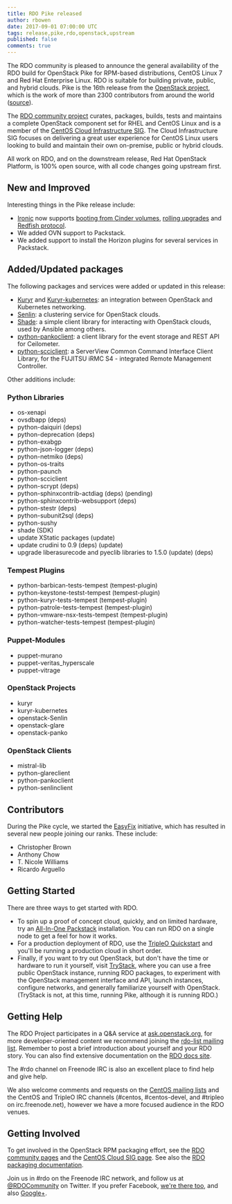 ```yaml
---
title: RDO Pike released
author: rbowen
date: 2017-09-01 07:00:00 UTC
tags: release,pike,rdo,openstack,upstream
published: false
comments: true
---
```


The RDO community is pleased to announce the general availability of the RDO build for OpenStack Pike for RPM-based distributions, CentOS Linux 7 and Red Hat Enterprise Linux.
RDO is suitable for building private, public, and hybrid clouds. Pike is the 16th release from the [OpenStack project](http://openstack.org), which is the work of more than 2300 contributors from around the world ([source](http://stackalytics.com/)).

The [RDO community project](https://www.rdoproject.org/) curates, packages, builds, tests and maintains a complete OpenStack component set for RHEL and CentOS Linux and is a member of the [CentOS Cloud Infrastructure SIG](https://wiki.centos.org/SpecialInterestGroup/Cloud).
The Cloud Infrastructure SIG focuses on delivering a great user experience for CentOS Linux users looking to build and maintain their own on-premise, public or hybrid clouds.

All work on RDO, and on the downstream release, Red Hat OpenStack Platform, is 100% open source, with all code changes going upstream first.

## New and Improved

Interesting things in the Pike release include:

- [Ironic](https://github.com/openstack/ironic) now supports [booting from Cinder volumes](https://docs.openstack.org/ironic/pike/admin/boot-from-volume.html), [rolling upgrades](https://docs.openstack.org/ironic/pike/admin/upgrade-guide.html#rolling-upgrades) and [Redfish protocol](https://docs.openstack.org/ironic/pike/admin/drivers/redfish.html).
- We added OVN support to Packstack.
- We added support to install the Horizon plugins for several services in Packstack.

## Added/Updated packages

The following packages and services were added or updated in this
release:

- [Kuryr](https://github.com/openstack/kuryr) and [Kuryr-kubernetes](https://github.com/openstack/kuryr-kubernetes): an integration between OpenStack and Kubernetes networking.
- [Senlin](https://github.com/openstack/senlin): a clustering service for OpenStack clouds.
- [Shade](https://github.com/openstack-infra/shade): a simple client library for interacting with OpenStack clouds, used by Ansible among others.
- [python-pankoclient](https://github.com/openstack/python-pankoclient):  a client library for the event storage and REST API for Ceilometer.
- [python-scciclient](https://github.com/openstack/python-scciclient): a ServerView Common Command Interface Client Library, for the FUJITSU iRMC S4 - integrated Remote Management Controller.

Other additions include:

### Python Libraries

* os-xenapi
* ovsdbapp (deps)
* python-daiquiri (deps)
* python-deprecation (deps)
* python-exabgp
* python-json-logger (deps)
* python-netmiko (deps)
* python-os-traits
* python-paunch
* python-scciclient
* python-scrypt  (deps)
* python-sphinxcontrib-actdiag (deps) (pending)
* python-sphinxcontrib-websupport (deps)
* python-stestr (deps)
* python-subunit2sql  (deps)
* python-sushy
* shade (SDK)
* update XStatic packages (update)
* update crudini to 0.9 (deps) (update)
* upgrade liberasurecode and pyeclib libraries to 1.5.0 (update) (deps)

### Tempest Plugins
* python-barbican-tests-tempest  (tempest-plugin)
* python-keystone-testst-tempest  (tempest-plugin)
* python-kuryr-tests-tempest (tempest-plugin)
* python-patrole-tests-tempest  (tempest-plugin)
* python-vmware-nsx-tests-tempest  (tempest-plugin)
* python-watcher-tests-tempest  (tempest-plugin)

### Puppet-Modules
* puppet-murano
* puppet-veritas_hyperscale
* puppet-vitrage

### OpenStack Projects
* kuryr
* kuryr-kubernetes
* openstack-Senlin
* openstack-glare
* openstack-panko

### OpenStack Clients
* mistral-lib
* python-glareclient
* python-pankoclient
* python-senlinclient

## Contributors

During the Pike cycle, we started the
[EasyFix](https://github.com/redhat-openstack/easyfix) initiative, which
has resulted in several new people joining our ranks. These include:

* Christopher Brown
* Anthony Chow
* T. Nicole Williams
* Ricardo Arguello

## Getting Started

There are three ways to get started with RDO.

- To spin up a proof of concept cloud, quickly, and on limited hardware, try an [All-In-One Packstack](https://www.rdoproject.org/install/packstack/) installation. You can run RDO on a single node to get a feel for how it works.
- For a production deployment of RDO, use the [TripleO Quickstart](https://www.rdoproject.org/tripleo/) and you'll be running a production cloud in short order.
- Finally, if you want to try out OpenStack, but don't have the time or hardware to run it yourself, visit [TryStack](http://trystack.org/), where you can use a free public OpenStack instance, running RDO packages, to experiment with the OpenStack management interface and API, launch instances, configure networks, and generally familiarize yourself with OpenStack. (TryStack is not, at this time, running Pike, although it is running RDO.)


## Getting Help
    
The RDO Project participates in a Q&A service at [ask.openstack.org](http://ask.openstack.org), for more developer-oriented content we recommend joining the [rdo-list mailing list](https://www.redhat.com/mailman/listinfo/rdo-list). Remember to post a brief introduction about yourself and your RDO story. You can also find extensive documentation on the [RDO docs site](https://www.rdoproject.org/use).

The #rdo channel on Freenode IRC is also an excellent place to find help and give help.

We also welcome comments and requests on the [CentOS mailing lists](https://lists.centos.org/) and the CentOS and TripleO IRC channels (#centos, #centos-devel, and #tripleo on irc.freenode.net), however we have a more focused audience in the RDO venues.


## Getting Involved

To get involved in the OpenStack RPM packaging effort, see the [RDO community pages](https://www.rdoproject.org/contribute/) and the [CentOS Cloud SIG page](https://wiki.centos.org/SpecialInterestGroup/Cloud). See also the [RDO packaging documentation](https://www.rdoproject.org/packaging/).

Join us in #rdo on the Freenode IRC network, and follow us at [@RDOCommunity](http://twitter.com/rdocommunity) on Twitter. If you prefer Facebook, [we're there too](http://facebook.com/rdocommunity), and also [Google+](http://tm3.org/rdogplus).
